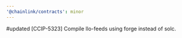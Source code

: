 ```yaml
---
'@chainlink/contracts': minor
---
```


#updated [CCIP-5323] Compile llo-feeds using forge instead of solc.
